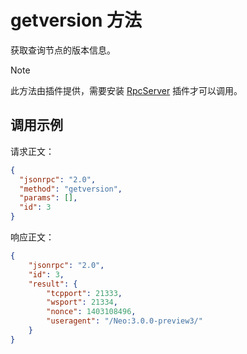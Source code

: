 # getversion 方法

获取查询节点的版本信息。
> [!Note]
>
> 此方法由插件提供，需要安装 [RpcServer](https://github.com/neo-project/neo-modules/releases) 插件才可以调用。

## 调用示例

请求正文：

```json
{
  "jsonrpc": "2.0",
  "method": "getversion",
  "params": [],
  "id": 3
}
```

响应正文：

```json
{
    "jsonrpc": "2.0",
    "id": 3,
    "result": {
        "tcpport": 21333,
        "wsport": 21334,
        "nonce": 1403108496,
        "useragent": "/Neo:3.0.0-preview3/"
    }
}
```

